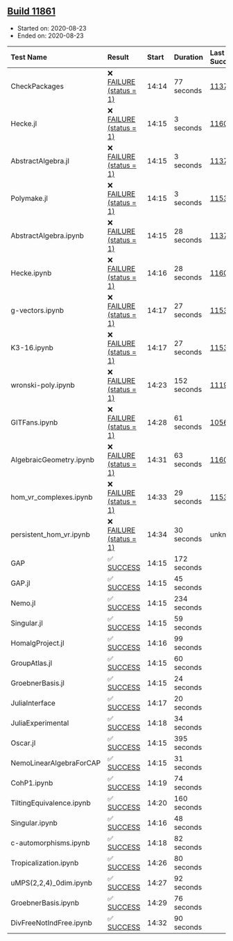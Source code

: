 ## [Build 11861](https://oscarci.mathematik.uni-kl.de/job/oscar/11861/)

* Started on: 2020-08-23
* Ended on: 2020-08-23

| Test Name    | Result | Start | Duration | Last Success | First Failure |
|:-------------|:-------|:------|:---------|:-------------|:--------------|
| CheckPackages | ❌ [FAILURE (status = 1)](https://oscarci.mathematik.uni-kl.de/job/oscar/11861/artifact/logs/build-11861/CheckPackages.log) | 14:14 | 77 seconds | [11376](https://oscarci.mathematik.uni-kl.de/job/oscar/11376/) | [11377](https://oscarci.mathematik.uni-kl.de/job/oscar/11377/) |
| Hecke.jl | ❌ [FAILURE (status = 1)](https://oscarci.mathematik.uni-kl.de/job/oscar/11861/artifact/logs/build-11861/Hecke.jl.log) | 14:15 | 3 seconds | [11602](https://oscarci.mathematik.uni-kl.de/job/oscar/11602/) | [11603](https://oscarci.mathematik.uni-kl.de/job/oscar/11603/) |
| AbstractAlgebra.jl | ❌ [FAILURE (status = 1)](https://oscarci.mathematik.uni-kl.de/job/oscar/11861/artifact/logs/build-11861/AbstractAlgebra.jl.log) | 14:15 | 3 seconds | [11376](https://oscarci.mathematik.uni-kl.de/job/oscar/11376/) | [11377](https://oscarci.mathematik.uni-kl.de/job/oscar/11377/) |
| Polymake.jl | ❌ [FAILURE (status = 1)](https://oscarci.mathematik.uni-kl.de/job/oscar/11861/artifact/logs/build-11861/Polymake.jl.log) | 14:15 | 3 seconds | [11532](https://oscarci.mathematik.uni-kl.de/job/oscar/11532/) | [11533](https://oscarci.mathematik.uni-kl.de/job/oscar/11533/) |
| AbstractAlgebra.ipynb | ❌ [FAILURE (status = 1)](https://oscarci.mathematik.uni-kl.de/job/oscar/11861/artifact/logs/build-11861/AbstractAlgebra.ipynb.log) | 14:15 | 28 seconds | [11376](https://oscarci.mathematik.uni-kl.de/job/oscar/11376/) | [11377](https://oscarci.mathematik.uni-kl.de/job/oscar/11377/) |
| Hecke.ipynb | ❌ [FAILURE (status = 1)](https://oscarci.mathematik.uni-kl.de/job/oscar/11861/artifact/logs/build-11861/Hecke.ipynb.log) | 14:16 | 28 seconds | [11602](https://oscarci.mathematik.uni-kl.de/job/oscar/11602/) | [11603](https://oscarci.mathematik.uni-kl.de/job/oscar/11603/) |
| g-vectors.ipynb | ❌ [FAILURE (status = 1)](https://oscarci.mathematik.uni-kl.de/job/oscar/11861/artifact/logs/build-11861/g-vectors.ipynb.log) | 14:17 | 27 seconds | [11532](https://oscarci.mathematik.uni-kl.de/job/oscar/11532/) | [11533](https://oscarci.mathematik.uni-kl.de/job/oscar/11533/) |
| K3-16.ipynb | ❌ [FAILURE (status = 1)](https://oscarci.mathematik.uni-kl.de/job/oscar/11861/artifact/logs/build-11861/K3-16.ipynb.log) | 14:17 | 27 seconds | [11532](https://oscarci.mathematik.uni-kl.de/job/oscar/11532/) | [11533](https://oscarci.mathematik.uni-kl.de/job/oscar/11533/) |
| wronski-poly.ipynb | ❌ [FAILURE (status = 1)](https://oscarci.mathematik.uni-kl.de/job/oscar/11861/artifact/logs/build-11861/wronski-poly.ipynb.log) | 14:23 | 152 seconds | [11192](https://oscarci.mathematik.uni-kl.de/job/oscar/11192/) | [11193](https://oscarci.mathematik.uni-kl.de/job/oscar/11193/) |
| GITFans.ipynb | ❌ [FAILURE (status = 1)](https://oscarci.mathematik.uni-kl.de/job/oscar/11861/artifact/logs/build-11861/GITFans.ipynb.log) | 14:28 | 61 seconds | [10566](https://oscarci.mathematik.uni-kl.de/job/oscar/10566/) | [10567](https://oscarci.mathematik.uni-kl.de/job/oscar/10567/) |
| AlgebraicGeometry.ipynb | ❌ [FAILURE (status = 1)](https://oscarci.mathematik.uni-kl.de/job/oscar/11861/artifact/logs/build-11861/AlgebraicGeometry.ipynb.log) | 14:31 | 63 seconds | [11602](https://oscarci.mathematik.uni-kl.de/job/oscar/11602/) | [11603](https://oscarci.mathematik.uni-kl.de/job/oscar/11603/) |
| hom_vr_complexes.ipynb | ❌ [FAILURE (status = 1)](https://oscarci.mathematik.uni-kl.de/job/oscar/11861/artifact/logs/build-11861/hom_vr_complexes.ipynb.log) | 14:33 | 29 seconds | [11532](https://oscarci.mathematik.uni-kl.de/job/oscar/11532/) | [11533](https://oscarci.mathematik.uni-kl.de/job/oscar/11533/) |
| persistent_hom_vr.ipynb | ❌ [FAILURE (status = 1)](https://oscarci.mathematik.uni-kl.de/job/oscar/11861/artifact/logs/build-11861/persistent_hom_vr.ipynb.log) | 14:34 | 30 seconds | unknown | unknown |
| GAP | ✅ [SUCCESS](https://oscarci.mathematik.uni-kl.de/job/oscar/11861/artifact/logs/build-11861/GAP.log) | 14:15 | 172 seconds |  |  |
| GAP.jl | ✅ [SUCCESS](https://oscarci.mathematik.uni-kl.de/job/oscar/11861/artifact/logs/build-11861/GAP.jl.log) | 14:15 | 45 seconds |  |  |
| Nemo.jl | ✅ [SUCCESS](https://oscarci.mathematik.uni-kl.de/job/oscar/11861/artifact/logs/build-11861/Nemo.jl.log) | 14:15 | 234 seconds |  |  |
| Singular.jl | ✅ [SUCCESS](https://oscarci.mathematik.uni-kl.de/job/oscar/11861/artifact/logs/build-11861/Singular.jl.log) | 14:15 | 59 seconds |  |  |
| HomalgProject.jl | ✅ [SUCCESS](https://oscarci.mathematik.uni-kl.de/job/oscar/11861/artifact/logs/build-11861/HomalgProject.jl.log) | 14:16 | 99 seconds |  |  |
| GroupAtlas.jl | ✅ [SUCCESS](https://oscarci.mathematik.uni-kl.de/job/oscar/11861/artifact/logs/build-11861/GroupAtlas.jl.log) | 14:15 | 60 seconds |  |  |
| GroebnerBasis.jl | ✅ [SUCCESS](https://oscarci.mathematik.uni-kl.de/job/oscar/11861/artifact/logs/build-11861/GroebnerBasis.jl.log) | 14:15 | 24 seconds |  |  |
| JuliaInterface | ✅ [SUCCESS](https://oscarci.mathematik.uni-kl.de/job/oscar/11861/artifact/logs/build-11861/JuliaInterface.log) | 14:17 | 20 seconds |  |  |
| JuliaExperimental | ✅ [SUCCESS](https://oscarci.mathematik.uni-kl.de/job/oscar/11861/artifact/logs/build-11861/JuliaExperimental.log) | 14:18 | 34 seconds |  |  |
| Oscar.jl | ✅ [SUCCESS](https://oscarci.mathematik.uni-kl.de/job/oscar/11861/artifact/logs/build-11861/Oscar.jl.log) | 14:15 | 395 seconds |  |  |
| NemoLinearAlgebraForCAP | ✅ [SUCCESS](https://oscarci.mathematik.uni-kl.de/job/oscar/11861/artifact/logs/build-11861/NemoLinearAlgebraForCAP.log) | 14:15 | 31 seconds |  |  |
| CohP1.ipynb | ✅ [SUCCESS](https://oscarci.mathematik.uni-kl.de/job/oscar/11861/artifact/logs/build-11861/CohP1.ipynb.log) | 14:19 | 74 seconds |  |  |
| TiltingEquivalence.ipynb | ✅ [SUCCESS](https://oscarci.mathematik.uni-kl.de/job/oscar/11861/artifact/logs/build-11861/TiltingEquivalence.ipynb.log) | 14:20 | 160 seconds |  |  |
| Singular.ipynb | ✅ [SUCCESS](https://oscarci.mathematik.uni-kl.de/job/oscar/11861/artifact/logs/build-11861/Singular.ipynb.log) | 14:16 | 48 seconds |  |  |
| c-automorphisms.ipynb | ✅ [SUCCESS](https://oscarci.mathematik.uni-kl.de/job/oscar/11861/artifact/logs/build-11861/c-automorphisms.ipynb.log) | 14:18 | 82 seconds |  |  |
| Tropicalization.ipynb | ✅ [SUCCESS](https://oscarci.mathematik.uni-kl.de/job/oscar/11861/artifact/logs/build-11861/Tropicalization.ipynb.log) | 14:26 | 80 seconds |  |  |
| uMPS(2,2,4)_0dim.ipynb | ✅ [SUCCESS](https://oscarci.mathematik.uni-kl.de/job/oscar/11861/artifact/logs/build-11861/uMPS-2-2-4-_0dim.ipynb.log) | 14:27 | 92 seconds |  |  |
| GroebnerBasis.ipynb | ✅ [SUCCESS](https://oscarci.mathematik.uni-kl.de/job/oscar/11861/artifact/logs/build-11861/GroebnerBasis.ipynb.log) | 14:29 | 76 seconds |  |  |
| DivFreeNotIndFree.ipynb | ✅ [SUCCESS](https://oscarci.mathematik.uni-kl.de/job/oscar/11861/artifact/logs/build-11861/DivFreeNotIndFree.ipynb.log) | 14:32 | 90 seconds |  |  |
